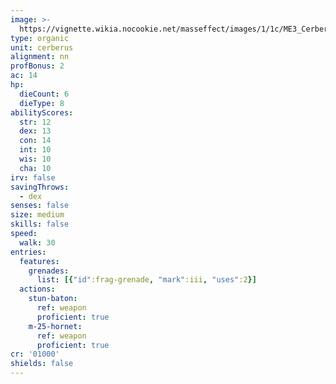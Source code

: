 ```yaml
---
image: >-
  https://vignette.wikia.nocookie.net/masseffect/images/1/1c/ME3_Cerberus_Assault_Trooper.png/revision/latest/scale-to-width-down/514?cb=20120322151133
type: organic
unit: cerberus
alignment: nn
profBonus: 2
ac: 14
hp:
  dieCount: 6
  dieType: 8
abilityScores:
  str: 12
  dex: 13
  con: 14
  int: 10
  wis: 10
  cha: 10
irv: false
savingThrows:
  - dex
senses: false
size: medium
skills: false
speed:
  walk: 30
entries:
  features:
    grenades:
      list: [{"id":frag-grenade, "mark":iii, "uses":2}]
  actions:
    stun-baton:
      ref: weapon
      proficient: true
    m-25-hornet:
      ref: weapon
      proficient: true
cr: '01000'
shields: false
---
```

